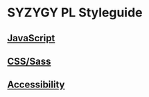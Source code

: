 # SYZYGY PL Styleguide

## [JavaScript](JS/README.md)
## [CSS/Sass](CSS/README.md)
## [Accessibility](a11y/README.md)
